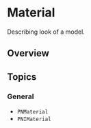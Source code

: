 # Material

Describing look of a model.

## Overview

<!--overview-->

## Topics

### General

- ``PNMaterial``
- ``PNIMaterial``

